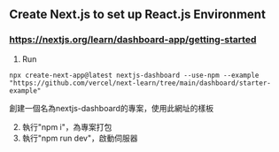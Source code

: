 ## Create Next.js to set up React.js Environment
### https://nextjs.org/learn/dashboard-app/getting-started

1. Run

```npx create-next-app@latest nextjs-dashboard --use-npm --example "https://github.com/vercel/next-learn/tree/main/dashboard/starter-example"```



創建一個名為nextjs-dashboard的專案，使用此網址的樣板

2. 執行"npm i"，為專案打包
3. 執行"npm run dev"，啟動伺服器